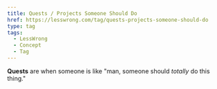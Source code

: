 ```yaml
---
title: Quests / Projects Someone Should Do
href: https://lesswrong.com/tag/quests-projects-someone-should-do
type: tag
tags:
  - LessWrong
  - Concept
  - Tag
---
```


**Quests** are when someone is like "man, someone should *totally* do this thing."